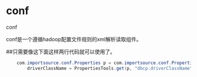 # conf
conf

conf是一个遵循hadoop配置文件规则的xml解析读取组件。

##只需要像这下面这样两行代码就可以使用了。

```java
    com.importsource.conf.Properties p = com.importsource.conf.Properties.newInstance("conf.xml");
		driverClassName = PropertiesTools.get(p, "dbcp.driverClassName", null);
```


